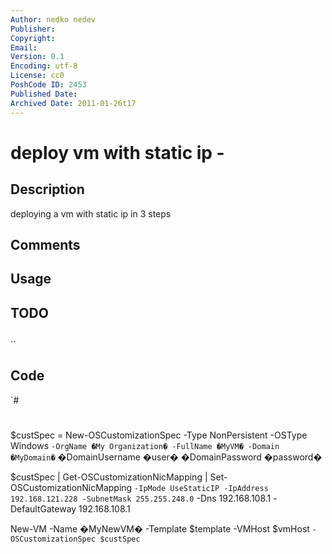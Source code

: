 ```yaml
---
Author: nedko nedev
Publisher: 
Copyright: 
Email: 
Version: 0.1
Encoding: utf-8
License: cc0
PoshCode ID: 2453
Published Date: 
Archived Date: 2011-01-26t17
---
```


# deploy vm with static ip - 

## Description

deploying a vm with static ip in 3 steps

## Comments



## Usage



## TODO



## 

``

## Code

`#
 #
 $custSpec = New-OSCustomizationSpec -Type NonPersistent -OSType Windows `
     -OrgName �My Organization� -FullName �MyVM� -Domain �MyDomain� `
     �DomainUsername �user� �DomainPassword �password�
 
 $custSpec | Get-OSCustomizationNicMapping | Set-OSCustomizationNicMapping `
     -IpMode UseStaticIP -IpAddress 192.168.121.228 -SubnetMask 255.255.248.0 `
     -Dns 192.168.108.1 -DefaultGateway 192.168.108.1
 
 New-VM -Name �MyNewVM� -Template $template -VMHost $vmHost `
     -OSCustomizationSpec $custSpec
`

